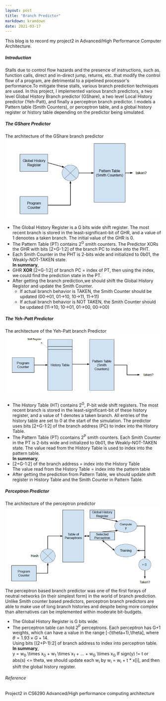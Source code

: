 ```yaml
---
layout: post
title: "Branch Predictor"
markdown: kramdown
date: 2021-03-17
---
```


This blog is to record my project2 in Advanced/High Performance Computer Architecture.

##### Introduction
Stalls due to control flow hazards and the presence of instructions, such as, function calls, direct and in-direct jump, returns, etc. that modify
the control flow of a program, are detrimental to a pipelined processor's performance.To mitigate these stalls, various branch prediction techniques are used.
In this project, I implemented various branch predictors, a two level Global History Branch predictor (GShare), a two level Local History predictor (Yeh-Patt),
and finally a perceptron branch predictor. I models a Pattern table (Smith Counters), or perceptron table, and a global history register or history table depending on the 
predictor being simulated.

##### The GShare Predictor
The architecture of the GShare branch predictor
<img  class="img-content" alt="Zhimin Sun" width="600"  src="/assets/img/GShare.PNG">
* The Global History Register is a G bits wide shift register. The most recent branch is stored in the least-significant-bit of GHR, and a value of 1 denootes a taken branch. The initial value of the GHR is 0.
* The Pattern Table (PT) contains 2<sup>G</sup> smith counters. The Predictor XORs the GHR with bits [2+G-1:2] of the branch PC to index into the PHT.
* Each Smith Counter in the PHT is 2-bits wide and initialized to 0b01, the Weakly-NOT-TAKEN state.  
<b>In summary</b>,
* GHR <b>XOR</b> [2+G-1:2] of branch PC = index of PT, then using the index, we could find the prediction state in the PT.
* After getting the branch prediction,we should shift the Global History Registor and update the Smith Counter.
    * If actual branch behavior is TAKEN, the Smith Counter should be updated (00->01, 01->10, 10->11, 11->11)
    * If actual branch behavior is NOT TAKEN, the Smith Counter should be updated (11->10, 10->01, 01->00, 00->00)  


##### The Yeh-Patt Predictor
The architecture of the Yeh-Patt branch Predictor
<img  class="img-content" alt="Zhimin Sun" width="600"  src="/assets/img/Yeh-Patt.PNG">
* The History Table (HT) contains 2<sup>G</sup>, P-bit wide shift registers. The most recent branch is stored in the least-significant-bit of these
history register, and a value of 1 denotes a taken branch. All entries of the history table are set to 0 at the start of the simulation.
The predictor uses bits [2+G-1:2] of the branch address (PC) to index into the History Table. 
* The Pattern Table (PT) ccontains 2<sup>P</sup> smith counters. Each Smith Counter in the PT is 2-bits wide and initialized to 0b01, the Weakly-NOT-TAKEN state.
The value read from the History Table is used to index into the pattern table.  
<b>In summary</b>,
* [2+G-1:2] of the branch address = index into the History Table  
The value read from the History Table = index into the pattern table
* After getting the prediction from Pattern Table, we should update shift register in History Table and the Smith Counter in Pattern Table.

##### Perceptron Predictor
The architecture of the perceptron predictor
<img  class="img-content" alt="Zhimin Sun" width="600"  src="/assets/img/Perceptron.PNG">
The perceptron based branch predictor was one of the first forays of neutral networks (in their simplest form) in the world of branch prediction. Unlike Smith counter based predictors,
perceptron branch predictors are able to make use of long branch histories and despite being more complex than alternatives can be implemented within moderate bit-budgets.
* The Global History Register is G bits wide.
* The perceptron table can hold 2<sup>P</sup> perceptrons. Each perceptron has G+1 weights, which can have a value in the range [-(\theta+1),\theta], where $\theta=1.93 \times G + 14$.  
Using bits [(2+P-1):2] of branch address to index into perceptron table.  
<b>In summary</b>,  
y = w<sub>0</sub> \times x<sub>0</sub> + w<sub>1</sub> \times x<sub>1</sub> + ... + w<sub>G</sub> \times x<sub>G</sub>
If sign(y) != t or abs(s) <= theta, we should update each w<sub>i</sub> by w<sub>i</sub> = w<sub>i</sub> + t * x[i],
and then shift the global history register.

###### Reference  
Project2 in CS6290 Advanced/High performance computing architecture


